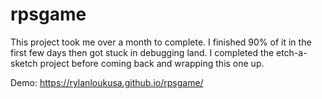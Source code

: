 # rpsgame
This project took me over a month to complete. I finished 90% of it in the first few days then got stuck in debugging land. 
I completed the etch-a-sketch project before coming back and wrapping this one up.

Demo: https://rylanloukusa.github.io/rpsgame/


